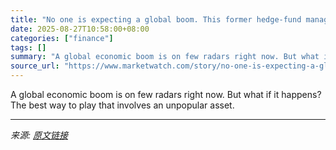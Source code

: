 ```yaml
---
title: "No one is expecting a global boom. This former hedge-fund manager says it’s coming and has a way to play it."
date: 2025-08-27T10:58:00+08:00
categories: ["finance"]
tags: []
summary: "A global economic boom is on few radars right now. But what if it happens? The best way to play that involves an unpopular asset."
source_url: "https://www.marketwatch.com/story/no-one-is-expecting-a-global-boom-this-former-hedge-fund-manager-says-its-coming-and-has-a-way-to-play-it-c0ceac1c?mod=mw_rss_topstories"
---
```


A global economic boom is on few radars right now. But what if it happens? The best way to play that involves an unpopular asset.

---

*来源: [原文链接](https://www.marketwatch.com/story/no-one-is-expecting-a-global-boom-this-former-hedge-fund-manager-says-its-coming-and-has-a-way-to-play-it-c0ceac1c?mod=mw_rss_topstories)*
